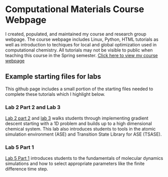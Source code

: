 # Computational Materials Course Webpage
I created, populated, and maintained my course and research group webpage.  The course webpage includes Linux, Python, HTML tutorials as well as introduction to techiques for local and global optimization used in computational chemistry.  All tutorials may not be visible to public when teaching this course in the Spring semester. [Click here to view my course webpage](http://fri.oden.utexas.edu/fri/)

## Example starting files for labs
This github page includes a small portion of the starting files needed to complete these tutorials which I highlight below.

### Lab 2 Part 2 and Lab 3
[Lab 2 part 2](http://fri.oden.utexas.edu/fri/Labs_2019/lab2/lab2B.php) and [lab 3](http://fri.oden.utexas.edu/fri/Labs_2019/lab3/)  walks students through implementing gradient descent starting with a 1D problem and builds up to a high dimensional chemical system.  This lab also introduces students to tools in the atomic simulation environment (ASE) and Transition State Library for ASE (TSASE). 

### Lab 5 Part 1
[Lab 5 Part 1](http://fri.oden.utexas.edu/fri/Labs_2019/lab5/part1.php) introduces students to the fundamentals of molecular dynamics simulations and how to select appropriate parameters like the finite difference time step.  

